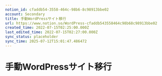 ```yaml
---
notion_id: cfaddb54-3558-464c-98b6-8c98913bbe02
account: Secondary
title: 手動WordPressサイト移行
url: https://www.notion.so/WordPress-cfaddb543558464c98b68c98913bbe02
created_time: 2022-07-15T02:25:00.000Z
last_edited_time: 2022-07-15T02:27:00.000Z
sync_status: placeholder
sync_time: 2025-07-12T15:01:47.486472
---
```

# 手動WordPressサイト移行
